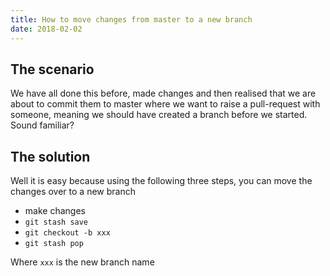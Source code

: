 ```yaml
---
title: How to move changes from master to a new branch
date: 2018-02-02
---
```


## The scenario

We have all done this before, made changes and then realised that we are about to commit them to master where we want to raise a pull-request with someone, meaning we should have created a branch before we started. Sound familiar?

## The solution

Well it is easy because using the following three steps, you can move the changes over to a new branch

- make changes
- `git stash save`
- `git checkout -b xxx`
- `git stash pop`

Where `xxx` is the new branch name